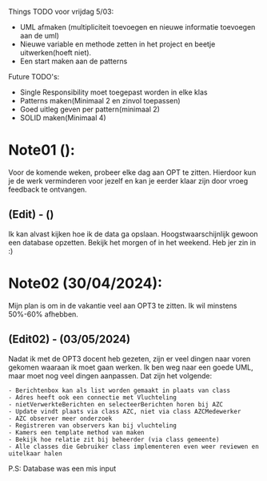 Things TODO voor vrijdag 5/03:
- UML afmaken (multipliciteit toevoegen en nieuwe informatie toevoegen aan de uml)
- Nieuwe variable en methode zetten in het project en beetje uitwerken(hoeft niet).
- Een start maken aan de patterns

Future TODO's:
- Single Responsibility moet toegepast worden in elke klas
- Patterns maken(Minimaal 2 en zinvol toepassen)
- Goed uitleg geven per pattern(minimaal 2)
- SOLID maken(Minimaal 4)

# Note01 ():
Voor de komende weken, probeer elke dag aan OPT te zitten. Hierdoor kun je de werk verminderen voor jezelf en kan je eerder klaar zijn door vroeg feedback te ontvangen.

## (Edit) - ()
Ik kan alvast kijken hoe ik de data ga opslaan. Hoogstwaarschijnlijk gewoon een database opzetten. Bekijk het morgen of in het weekend. Heb jer zin in :)

# Note02 (30/04/2024): 
Mijn plan is om in de vakantie veel aan OPT3 te zitten. Ik wil minstens 50%-60% afhebben.

## (Edit02) - (03/05/2024)
Nadat ik met de OPT3 docent heb gezeten, zijn er veel dingen naar voren gekomen waaraan ik moet gaan werken. Ik ben weg naar een goede UML, maar moet nog veel dingen aanpassen. Dat zijn het volgende:

    - Berichtenbox kan als list worden gemaakt in plaats van class
    - Adres heeft ook een connectie met Vluchteling
    - nietVerwerkteBerichten en selecteerBerichten horen bij AZC
    - Update vindt plaats via class AZC, niet via class AZCMedewerker
    - AZC observer meer onderzoek
    - Registreren van observers kan bij vluchteling
    - Kamers een template method van maken
    - Bekijk hoe relatie zit bij beheerder (via class gemeente)
    - Alle classes die Gebruiker class implementeren even weer reviewen en uitelkaar halen 

P.S: Database was een mis input 